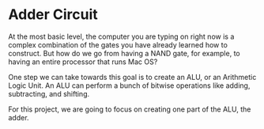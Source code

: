 # Adder Circuit 
At the most basic level, the computer you are typing on right now is a complex combination of the gates you have already learned how to construct. But how do we go from having a NAND gate, for example, to having an entire processor that runs Mac OS?

One step we can take towards this goal is to create an ALU, or an Arithmetic Logic Unit. An ALU can perform a bunch of bitwise operations like adding, subtracting, and shifting.

For this project, we are going to focus on creating one part of the ALU, the adder.
